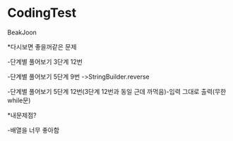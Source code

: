 # CodingTest
BeakJoon

*다시보면 좋을꺼같은 문제

  -단계별 풀어보기 3단계 12번

  -단계별 풀어보기 5단계 9번 ->StringBuilder.reverse

  -단계별 풀어보기 5단계 12번(3단계 12번과 동일 근데 까먹음)-입력 그대로 출력(무한 while문)


*내문제점?
  
  -배열을 너무 좋아함
